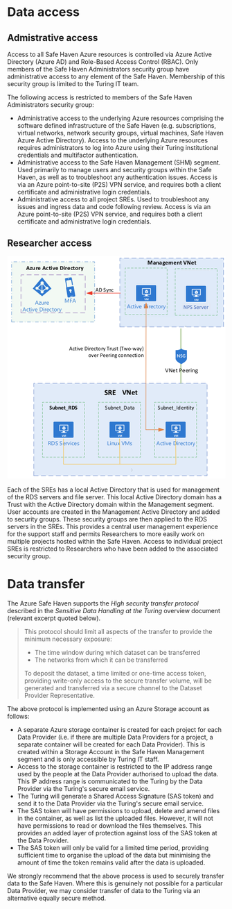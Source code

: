 # Data access

## Admistrative access

Access to all Safe Haven Azure resources is controlled via Azure Active Directory (Azure AD) and Role-Based Access Control (RBAC). Only members of the Safe Haven Administrators security group have administrative access to any element of the Safe Haven. Membership of this security group is limited to the Turing IT team.

The following access is restricted to members of the Safe Haven Administrators security group:

+ Administrative access to the underlying Azure resources comprising the software defined infrastructure of the Safe Haven (e.g. subscriptions, virtual networks, network security groups, virtual machines, Safe Haven Azure Active Directory). Access to the underlying Azure resources requires administrators to log into Azure using their Turing institutional credentials and multifactor authentication.
+ Administrative access to the Safe Haven Management (SHM) segment. Used primarily to manage users and security groups within the Safe Haven, as well as to troubleshoot any authentication issues. Access is via an Azure point-to-site (P2S) VPN service, and requires both a client certificate and administrative login credentials.
+ Administrative access to all project SREs. Used to troubleshoot any issues and ingress data and code following review. Access is via an Azure point-to-site (P2S) VPN service, and requires both a client certificate and administrative login credentials.

## Researcher access

![Researcher authentication](../../images/provider_azure_architecture/architecture_authentication.png)

Each of the SREs has a local Active Directory that is used for management of the RDS servers and file server. This local Active Directory domain has a Trust with the Active Directory domain within the Management segment. User accounts are created in the Management Active Directory and added to security groups. These security groups are then applied to the RDS servers in the SREs. This provides a central user management experience for the support staff and permits Researchers to more easily work on multiple projects hosted within the Safe Haven. Access to individual project SREs is restricted to Researchers who have been added to the associated security group.

# Data transfer

The Azure Safe Haven supports the _High security transfer protocol_ described in the _Sensitive Data Handling at the Turing_ overview document (relevant excerpt quoted below).

> This protocol should limit all aspects of the transfer to provide the minimum necessary exposure:
>
> + The time window during which dataset can be transferred
> + The networks from which it can be transferred
>
> To deposit the dataset, a time limited or one-time access token, providing write-only access to the secure transfer volume, will be generated and transferred via a secure channel to the Dataset Provider Representative.

The above protocol is implemented using an Azure Storage account as follows:

+ A separate Azure storage container is created for each project for each Data Provider (i.e. if there are multiple Data Providers for a project, a separate container will be created for each Data Provider). This is created within a Storage Account in the Safe Haven Management segment and is only accessible by Turing IT staff.
+ Access to the storage container is restricted to the IP address range used by the people at the Data Provider authorised to upload the data. This IP address range is communicated to the Turing by the Data Provider via the Turing's secure email service.
+ The Turing will generate a Shared Access Signature (SAS token) and send it to the Data Provider via the Turing's secure email service.
+ The SAS token will have permissions to upload, delete and amend files in the container, as well as list the uploaded files. However, it will not have permissions to read or download the files themselves. This provides an added layer of protection against loss of the SAS token at the Data Provider.
+ The SAS token will only be valid for a limited time period, providing sufficient time to organise the upload of the data but minimising the amount of time the token remains valid after the data is uploaded.

We strongly recommend that the above process is used to securely transfer data to the Safe Haven. Where this is genuinely not possible for a particular Data Provider, we may consider transfer of data to the Turing via an alternative equally secure method.

